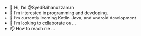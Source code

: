 - 👋 Hi, I’m @SyedRaihanuzzaman
- 👀 I’m interested in programming and developing.
- 🌱 I’m currently learning Kotlin, Java, and Android development
- 💞️ I’m looking to collaborate on ...
- 📫 How to reach me ...

<!---
SyedRaihanuzzaman/SyedRaihanuzzaman is a ✨ special ✨ repository because its `README.md` (this file) appears on your GitHub profile.
You can click the Preview link to take a look at your changes.
--->
